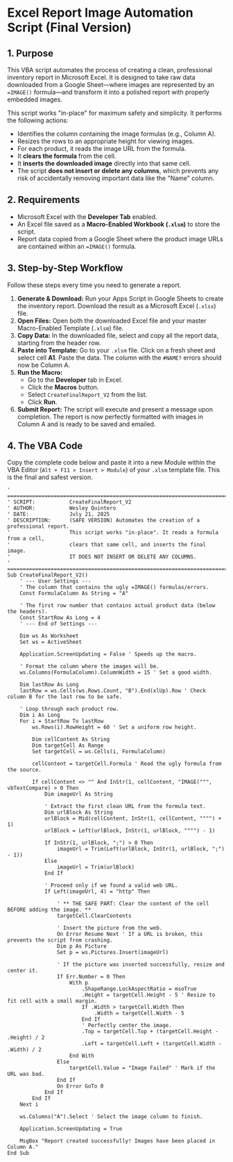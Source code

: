 # Excel Report Image Automation Script (Final Version)

## 1. Purpose

This VBA script automates the process of creating a clean, professional inventory report in Microsoft Excel. It is designed to take raw data downloaded from a Google Sheet—where images are represented by an `=IMAGE()` formula—and transform it into a polished report with properly embedded images.

This script works "in-place" for maximum safety and simplicity. It performs the following actions:
*   Identifies the column containing the image formulas (e.g., Column A).
*   Resizes the rows to an appropriate height for viewing images.
*   For each product, it reads the image URL from the formula.
*   It **clears the formula** from the cell.
*   It **inserts the downloaded image** directly into that same cell.
*   The script **does not insert or delete any columns**, which prevents any risk of accidentally removing important data like the "Name" column.

## 2. Requirements

*   Microsoft Excel with the **Developer Tab** enabled.
*   An Excel file saved as a **Macro-Enabled Workbook (`.xlsm`)** to store the script.
*   Report data copied from a Google Sheet where the product image URLs are contained within an `=IMAGE()` formula.

## 3. Step-by-Step Workflow

Follow these steps every time you need to generate a report.

1.  **Generate & Download:** Run your Apps Script in Google Sheets to create the inventory report. Download the result as a Microsoft Excel (`.xlsx`) file.
2.  **Open Files:** Open both the downloaded Excel file and your master Macro-Enabled Template (`.xlsm`) file.
3.  **Copy Data:** In the downloaded file, select and copy all the report data, starting from the header row.
4.  **Paste into Template:** Go to your `.xlsm` file. Click on a fresh sheet and select cell **A1**. Paste the data. The column with the `#NAME?` errors should now be Column A.
5.  **Run the Macro:**
    *   Go to the **Developer** tab in Excel.
    *   Click the **Macros** button.
    *   Select `CreateFinalReport_V2` from the list.
    *   Click **Run**.
6.  **Submit Report:** The script will execute and present a message upon completion. The report is now perfectly formatted with images in Column A and is ready to be saved and emailed.

## 4. The VBA Code

Copy the complete code below and paste it into a new Module within the VBA Editor (`Alt + F11 > Insert > Module`) of your `.xlsm` template file. This is the final and safest version.

```vba
' ======================================================================================
' SCRIPT:           CreateFinalReport_V2
' AUTHOR:           Wesley Quintero
' DATE:             July 21, 2025
' DESCRIPTION:      (SAFE VERSION) Automates the creation of a professional report.
'                   This script works "in-place". It reads a formula from a cell,
'                   clears that same cell, and inserts the final image.
'                   IT DOES NOT INSERT OR DELETE ANY COLUMNS.
' ======================================================================================
Sub CreateFinalReport_V2()
    ' --- User Settings ---
    ' The column that contains the ugly =IMAGE() formulas/errors.
    Const FormulaColumn As String = "A"
    
    ' The first row number that contains actual product data (below the headers).
    Const StartRow As Long = 4
    ' --- End of Settings ---

    Dim ws As Worksheet
    Set ws = ActiveSheet
    
    Application.ScreenUpdating = False ' Speeds up the macro.

    ' Format the column where the images will be.
    ws.Columns(FormulaColumn).ColumnWidth = 15 ' Set a good width.
    
    Dim lastRow As Long
    lastRow = ws.Cells(ws.Rows.Count, "B").End(xlUp).Row ' Check column B for the last row to be safe.

    ' Loop through each product row.
    Dim i As Long
    For i = StartRow To lastRow
        ws.Rows(i).RowHeight = 60 ' Set a uniform row height.
    
        Dim cellContent As String
        Dim targetCell As Range
        Set targetCell = ws.Cells(i, FormulaColumn)
        
        cellContent = targetCell.Formula ' Read the ugly formula from the source.

        If cellContent <> "" And InStr(1, cellContent, "IMAGE(""", vbTextCompare) > 0 Then
            Dim imageUrl As String
            
            ' Extract the first clean URL from the formula text.
            Dim urlBlock As String
            urlBlock = Mid(cellContent, InStr(1, cellContent, """") + 1)
            urlBlock = Left(urlBlock, InStr(1, urlBlock, """") - 1)
            
            If InStr(1, urlBlock, ";") > 0 Then
                imageUrl = Trim(Left(urlBlock, InStr(1, urlBlock, ";") - 1))
            Else
                imageUrl = Trim(urlBlock)
            End If

            ' Proceed only if we found a valid web URL.
            If Left(imageUrl, 4) = "http" Then
            
                ' ** THE SAFE PART: Clear the content of the cell BEFORE adding the image. **
                targetCell.ClearContents

                ' Insert the picture from the web.
                On Error Resume Next ' If a URL is broken, this prevents the script from crashing.
                Dim p As Picture
                Set p = ws.Pictures.Insert(imageUrl)
                
                ' If the picture was inserted successfully, resize and center it.
                If Err.Number = 0 Then
                    With p
                        .ShapeRange.LockAspectRatio = msoTrue
                        .Height = targetCell.Height - 5 ' Resize to fit cell with a small margin.
                        If .Width > targetCell.Width Then
                            .Width = targetCell.Width - 5
                        End If
                        ' Perfectly center the image.
                        .Top = targetCell.Top + (targetCell.Height - .Height) / 2
                        .Left = targetCell.Left + (targetCell.Width - .Width) / 2
                    End With
                Else
                    targetCell.Value = "Image Failed" ' Mark if the URL was bad.
                End If
                On Error GoTo 0
            End If
        End If
    Next i
    
    ws.Columns("A").Select ' Select the image column to finish.
    
    Application.ScreenUpdating = True
    
    MsgBox "Report created successfully! Images have been placed in Column A."
End Sub
```
